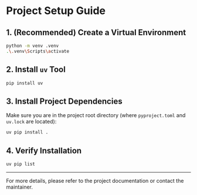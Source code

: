 # Project Setup Guide

## 1. (Recommended) Create a Virtual Environment

```bash
python -m venv .venv
.\.venv\Scripts\activate
```

## 2. Install `uv` Tool

```bash
pip install uv
```

## 3. Install Project Dependencies

Make sure you are in the project root directory (where `pyproject.toml` and `uv.lock` are located):

```bash
uv pip install .
```

## 4. Verify Installation

```bash
uv pip list
```

---

For more details, please refer to the project documentation or contact the maintainer.